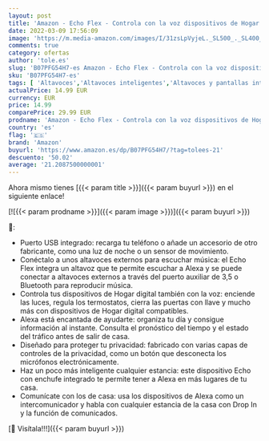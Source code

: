 ```yaml
---
layout: post
title: 'Amazon - Echo Flex - Controla con la voz dispositivos de Hogar digital a través de Alexa'
date: 2022-03-09 17:56:09
image: 'https://m.media-amazon.com/images/I/31zsLpVyjeL._SL500_._SL400_.jpg'
comments: true
category: ofertas
author: 'tole.es'
slug: 'B07PFG54H7-es Amazon - Echo Flex - Controla con la voz dispositivos de...'
sku: 'B07PFG54H7-es'
tags: [ 'Altavoces','Altavoces inteligentes','Altavoces y pantallas inteligentes Echo','Bricolaje y herramientas','Dispositivos Amazon','Dispositivos Amazon y Accesorios','Electrónica','Enchufes y accesorios','Equipos de audio y Hi-Fi','Instalación eléctrica','alexa','amazon', ]
actualPrice: 14.99 EUR
currency: EUR
price: 14.99
comparePrice: 29.99 EUR
prodname: 'Amazon - Echo Flex - Controla con la voz dispositivos de Hogar digital a través de Alexa'
country: 'es'
flag: '🇪🇸'
brand: 'Amazon'
buyurl: 'https://www.amazon.es/dp/B07PFG54H7/?tag=tolees-21'
descuento: '50.02'
average: '21.2087500000001'
---
```


Ahora mismo tienes [{{< param title >}}]({{< param buyurl >}}) en el siguiente enlace!

[![{{< param prodname >}}]({{< param image >}})]({{< param buyurl >}})

🔎:

- Puerto USB integrado: recarga tu teléfono o añade un accesorio de otro fabricante, como una luz de noche o un sensor de movimiento.
- Conéctalo a unos altavoces externos para escuchar música: el Echo Flex integra un altavoz que te permite escuchar a Alexa y se puede conectar a altavoces externos a través del puerto auxiliar de 3,5 o Bluetooth para reproducir música.
- Controla tus dispositivos de Hogar digital también con la voz: enciende las luces, regula los termostatos, cierra las puertas con llave y mucho más con dispositivos de Hogar digital compatibles.
- Alexa está encantada de ayudarte: organiza tu día y consigue información al instante. Consulta el pronóstico del tiempo y el estado del tráfico antes de salir de casa.
- Diseñado para proteger tu privacidad: fabricado con varias capas de controles de la privacidad, como un botón que desconecta los micrófonos electrónicamente.
- Haz un poco más inteligente cualquier estancia: este dispositivo Echo con enchufe integrado te permite tener a Alexa en más lugares de tu casa.
- Comunícate con los de casa: usa los dispositivos de Alexa como un intercomunicador y habla con cualquier estancia de la casa con Drop In y la función de comunicados.

[🛒 Visítala!!!]({{< param buyurl >}})
